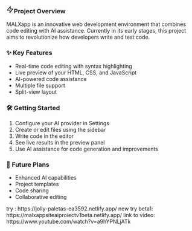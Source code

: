 <div class="p-6 space-y-6"><div class="space-y-6"><div><h3 class="text-lg font-semibold text-blue-400 flex items-center gap-2"><svg xmlns="http://www.w3.org/2000/svg" width="20" height="20" viewBox="0 0 24 24" fill="none" stroke="currentColor" stroke-width="2" stroke-linecap="round" stroke-linejoin="round" class="lucide lucide-zap "><polygon points="13 2 3 14 12 14 11 22 21 10 12 10 13 2"></polygon></svg>Project Overview</h3><p class="mt-2 text-gray-300">MALXapp is an innovative web development environment that combines code editing with AI assistance. Currently in its early stages, this project aims to revolutionize how developers write and test code.</p></div><div><h3 class="text-lg font-semibold text-blue-400">✨ Key Features</h3><ul class="mt-2 space-y-2 text-gray-300"><li class="flex items-center gap-2"><div class="w-1.5 h-1.5 rounded-full bg-blue-400"></div>Real-time code editing with syntax highlighting</li><li class="flex items-center gap-2"><div class="w-1.5 h-1.5 rounded-full bg-blue-400"></div>Live preview of your HTML, CSS, and JavaScript</li><li class="flex items-center gap-2"><div class="w-1.5 h-1.5 rounded-full bg-blue-400"></div>AI-powered code assistance</li><li class="flex items-center gap-2"><div class="w-1.5 h-1.5 rounded-full bg-blue-400"></div>Multiple file support</li><li class="flex items-center gap-2"><div class="w-1.5 h-1.5 rounded-full bg-blue-400"></div>Split-view layout</li></ul></div><div><h3 class="text-lg font-semibold text-blue-400">🛠️ Getting Started</h3><ol class="mt-2 space-y-2 text-gray-300 list-decimal list-inside"><li>Configure your AI provider in Settings</li><li>Create or edit files using the sidebar</li><li>Write code in the editor</li><li>See live results in the preview panel</li><li>Use AI assistance for code generation and improvements</li></ol></div><div><h3 class="text-lg font-semibold text-blue-400">🔮 Future Plans</h3><ul class="mt-2 space-y-2 text-gray-300"><li class="flex items-center gap-2"><div class="w-1.5 h-1.5 rounded-full bg-blue-400"></div>Enhanced AI capabilities</li><li class="flex items-center gap-2"><div class="w-1.5 h-1.5 rounded-full bg-blue-400"></div>Project templates</li><li class="flex items-center gap-2"><div class="w-1.5 h-1.5 rounded-full bg-blue-400"></div>Code sharing</li><li class="flex items-center gap-2"><div class="w-1.5 h-1.5 rounded-full bg-blue-400"></div>Collaborative editing</li></ul></div></div></div> try : https://jolly-paletas-ea3592.netlify.app/   new try beta1: https://malxappsiteaiproiectv1beta.netlify.app/ 
  link to video: https://www.youtube.com/watch?v=a9hYPNLjATk
